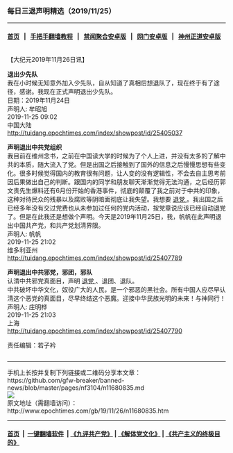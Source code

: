 ### 每日三退声明精选（2019/11/25）
------------------------

#### [首页](https://github.com/gfw-breaker/banned-news/blob/master/README.md) &nbsp;&nbsp;|&nbsp;&nbsp; [手把手翻墙教程](https://github.com/gfw-breaker/guides/wiki) &nbsp;&nbsp;|&nbsp;&nbsp; [禁闻聚合安卓版](https://github.com/gfw-breaker/bn-android) &nbsp;&nbsp;|&nbsp;&nbsp; [网门安卓版](https://github.com/oGate2/oGate) &nbsp;&nbsp;|&nbsp;&nbsp; [神州正道安卓版](https://github.com/SzzdOgate/update) 



<div class="column" id="artbody" itemprop="articleBody">
 <!-- article content begin -->
 <p>
  【大纪元2019年11月26日讯】
 </p>
 <p>
  <strong>
   退出少先队
  </strong>
  <br/>
  我在小时候无知意外加入少先队，自从知道了真相后想退队了，现在终于有了途径，感谢。我现在正式声明退出少先队。
  <br/>
  日期：2019年11月24日
  <br/>
  声明人: 牟昭旭
  <br/>
  2019-11-25 09:02
  <br/>
  中国大陆
  <br/>
  <a href="http://tuidang.epochtimes.com/index/showpost/id/25405037">
   http://tuidang.epochtimes.com/index/showpost/id/25405037
  </a>
 </p>
 <p>
  <strong>
   声明退出中共党组织
  </strong>
  <br/>
  我目前在维州念书，之前在中国读大学的时候为了个人上进，并没有太多的了解中共的本质，随大流入了党。但是出国之后接触到了国外的信息之后慢慢思想有些变化。很多时候觉得国内的教育很有问题，让人变的没有逻辑性，不会去自主思考前因后果做出自己的判断。跟国内的同学和朋友聊天渐渐觉得无法沟通，之后经历郭文贵先生爆料还有6月份开始的香港事件，彻底的颠覆了我之前对于中共的印象，这种对待民众的残暴以及腐败等阴暗面彻底让我失望。我想要
  <a href="http://www.epochtimes.com/gb/tag/%E9%80%80%E5%85%9A.html">
   退党
  </a>
  。我出国之后已经多年没有交过党费也从未参加过任何的党内活动，按党章说应该已经自动退党了。但是在此我还是想做个声明。今天是2019年11月25日，我，帆帆在此声明退出中国共产党，和共产党划清界限。
  <br/>
  声明人: 帆帆
  <br/>
  2019-11-25 21:02
  <br/>
  维多利亚州
  <br/>
  <a href="http://tuidang.epochtimes.com/index/showpost/id/25407789">
   http://tuidang.epochtimes.com/index/showpost/id/25407789
  </a>
 </p>
 <p>
  <strong>
   声明退出中共邪党，邪团，邪队
  </strong>
  <br/>
  认清中共邪党真面目，声明
  <a href="http://www.epochtimes.com/gb/tag/%E9%80%80%E5%85%9A.html">
   退党
  </a>
  、退团、退队。
  <br/>
  中共破坏中华文化，奴役广大的人民，是一个邪恶的黑社会。所有中国人应尽早认清这个恶党的真面目，尽早终结这个恶魔。迎接中华民族光明的未来！与神同行！
  <br/>
  声明人: 庄明桦
  <br/>
  2019-11-25 21:03
  <br/>
  上海
  <br/>
  <a href="http://tuidang.epochtimes.com/index/showpost/id/25407790">
   http://tuidang.epochtimes.com/index/showpost/id/25407790
  </a>
 </p>
 <p>
  责任编辑：若子衿
 </p>
 <!-- article content end -->
 <div id="below_article_ad">
  <div id="below_article_ad_inner">
  </div>
 </div>
</div>

<hr/>
手机上长按并复制下列链接或二维码分享本文章：<br/>
https://github.com/gfw-breaker/banned-news/blob/master/pages/nf3104/n11680835.md <br/>
<a href='https://github.com/gfw-breaker/banned-news/blob/master/pages/nf3104/n11680835.md'><img src='https://github.com/gfw-breaker/banned-news/blob/master/pages/nf3104/n11680835.md.png'/></a> <br/>
原文地址（需翻墙访问）：http://www.epochtimes.com/gb/19/11/26/n11680835.htm


------------------------
#### [首页](https://github.com/gfw-breaker/banned-news/blob/master/README.md) &nbsp;|&nbsp; [一键翻墙软件](https://github.com/gfw-breaker/nogfw/blob/master/README.md) &nbsp;| [《九评共产党》](https://github.com/gfw-breaker/9ping.md/blob/master/README.md#九评之一评共产党是什么) | [《解体党文化》](https://github.com/gfw-breaker/jtdwh.md/blob/master/README.md) | [《共产主义的终极目的》](https://github.com/gfw-breaker/gczydzjmd.md/blob/master/README.md)


<img src='http://gfw-breaker.win/banned-news/pages/nf3104/n11680835.md' width='0px' height='0px'/>